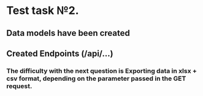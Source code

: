 # Test task №2.
## Data models have been created
## Created Endpoints (/api/...)
### The difficulty with the next question is Exporting data in xlsx + csv format, depending on the parameter passed in the GET request.

